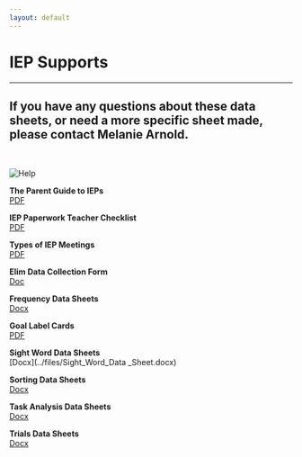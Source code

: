 ```yaml
---
layout: default
---
```

# IEP Supports
---
## If you have any questions about these data sheets, or need a more specific sheet made, please contact Melanie Arnold.
<br>


![Help](../assets/images/Fairy.png)

<b>The Parent Guide to IEPs</b><br>
[PDF](../forms/The-Parent-Guide.pdf)

<b>IEP Paperwork Teacher Checklist</b><br>
[PDF](../forms/IEP_Paperwork_Teacher_Checklist.pdf)

<b>Types of IEP Meetings</b><br>
[PDF](../forms/Types_of_IEP_Meetings.pdf)

<b>Elim Data Collection Form</b><br>
[Doc](../files/Elim_Data_Collection_Form.doc)

<b>Frequency Data Sheets</b><br>
[Docx](../files/Frequency_Data_Sheet.docx)

<b>Goal Label Cards</b><br>
[PDF](../files/Goal_Label_Cards.pdf)

<b>Sight Word Data Sheets</b><br>
[Docx](../files/Sight_Word_Data _Sheet.docx)

<b>Sorting Data Sheets</b><br>
[Docx](../files/Sorting_Data_Sheets.docx)

<b>Task Analysis Data Sheets</b><br>
[Docx](../files/Task_Analysis_Data_Sheets.docx)

<b>Trials Data Sheets</b><br>
[Docx]("../files/Trials_Data_Sheet.docx)
